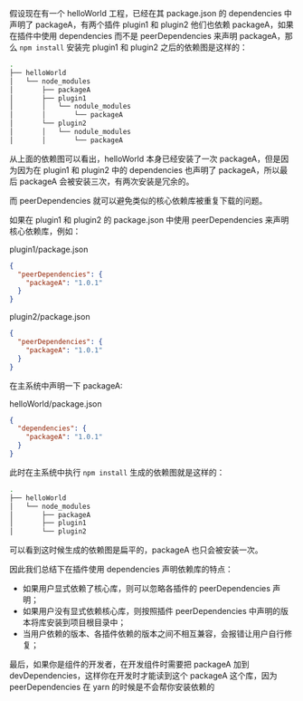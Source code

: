 假设现在有一个 helloWorld 工程，已经在其 package.json 的 dependencies 中声明了 packageA，有两个插件 plugin1 和 plugin2 他们也依赖 packageA，如果在插件中使用 dependencies 而不是 peerDependencies 来声明 packageA，那么 `npm install` 安装完 plugin1 和 plugin2 之后的依赖图是这样的：

```sh
.
├── helloWorld
│   └── node_modules
│       ├── packageA
│       ├── plugin1
│       │   └── nodule_modules
│       │       └── packageA
│       └── plugin2
│       │   └── nodule_modules
│       │       └── packageA
```

从上面的依赖图可以看出，helloWorld 本身已经安装了一次 packageA，但是因为因为在
plugin1 和 plugin2 中的 dependencies 也声明了 packageA，所以最后 packageA 会被安装三次，有两次安装是冗余的。

而 peerDependencies 就可以避免类似的核心依赖库被重复下载的问题。

如果在 plugin1 和 plugin2 的 package.json 中使用 peerDependencies 来声明核心依赖库，例如：

plugin1/package.json

```json
{
  "peerDependencies": {
    "packageA": "1.0.1"
  }
}
```

plugin2/package.json

```json
{
  "peerDependencies": {
    "packageA": "1.0.1"
  }
}
```

在主系统中声明一下 packageA:

helloWorld/package.json

```json
{
  "dependencies": {
    "packageA": "1.0.1"
  }
}
```

此时在主系统中执行 `npm install` 生成的依赖图就是这样的：

```sh
.
├── helloWorld
│   └── node_modules
│       ├── packageA
│       ├── plugin1
│       └── plugin2
```

可以看到这时候生成的依赖图是扁平的，packageA 也只会被安装一次。

因此我们总结下在插件使用 dependencies 声明依赖库的特点：

+ 如果用户显式依赖了核心库，则可以忽略各插件的 peerDependencies 声明；
+ 如果用户没有显式依赖核心库，则按照插件 peerDependencies 中声明的版本将库安装到项目根目录中；
+ 当用户依赖的版本、各插件依赖的版本之间不相互兼容，会报错让用户自行修复；

最后，如果你是组件的开发者，在开发组件时需要把 packageA 加到 devDependencies，这样你在开发时才能读到这个 packageA 这个库，因为 peerDependencies 在 yarn 的时候是不会帮你安装依赖的